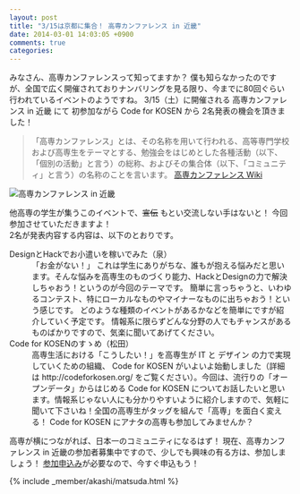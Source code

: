 ```yaml
---
layout: post
title: "3/15は京都に集合！ 高専カンファレンス in 近畿"
date: 2014-03-01 14:03:05 +0900
comments: true
categories: 
---
```


みなさん、高専カンファレンスって知ってますか？
僕も知らなかったのですが、全国で広く開催されておりナンバリングを見る限り、今までに80回ぐらい行われているイベントのようですね。
3/15（土）に開催される 高専カンファレンス in 近畿 にて 初参加ながら Code for KOSEN から 2名発表の機会を頂きました！

<blockquote>
「高専カンファレンス」とは、その名称を用いて行われる、高等専門学校および高専生をテーマとする、勉強会をはじめとした各種活動（以下、「個別の活動」と言う）の総称、およびその集合体（以下、「コミュニティ」と言う）の名称のことを言います。
<a href="http://kosenconf.jp/">高専カンファレンス Wiki</a>
</blockquote>

![高専カンファレンス in 近畿](/assets/images/blog/2014-03-01/kosenconf-kinki/eyecatch.jpg)

他高専の学生が集うこのイベントで、<s>宣伝</s> もとい交流しない手はないと！
今回参加させていただきますよ！<br>
2名が発表内容する内容は、以下のとおりです。

<dl>
<dt>DesignとHackでお小遣いを稼いでみた（泉）</dt>
<dd>
「お金がない！」
これは学生にありがちな、誰もが抱える悩みだと思います。そんな悩みを高専生のものづくり能力、HackとDesignの力で解決しちゃおう！というのが今回のテーマです。
簡単に言っちゃうと、いわゆるコンテスト、特にローカルなものやマイナーなものに出ちゃおう！という感じです。
どのような種類のイベントがあるかなどを簡単にですが紹介していく予定です。
情報系に限らずどんな分野の人でもチャンスがあるものばかりですので、気楽に聞いてあげてください。</dd>
<dt>Code for KOSENのすゝめ（松田）</dt>
<dd>
高専生活における「こうしたい！」を高専生が IT と デザイン の力で実現していくための組織、 Code for KOSEN がいよいよ始動しました（詳細は http://codeforkosen.org/ をご覧ください）。今回は、流行りの「オープンデータ」からはじめる Code for KOSEN についてお話したいと思います。情報系じゃない人にも分かりやすいように紹介しますので、気軽に聞いて下さいね！全国の高専生がタッグを組んで「高専」を面白く変える！
Code for KOSEN にアナタの高専も参加してみませんか？</dd>
</dl>

高専が横につながれば、日本一のコミュニティになるはず！
現在、高専カンファレンス in 近畿の参加者募集中ですので、少しでも興味の有る方は、参加しましょう！
<a href="http://kosenconf.jp/?073kinki">参加申込み</a>が必要なので、今すぐ申込もう！




{% include _member/akashi/matsuda.html %}